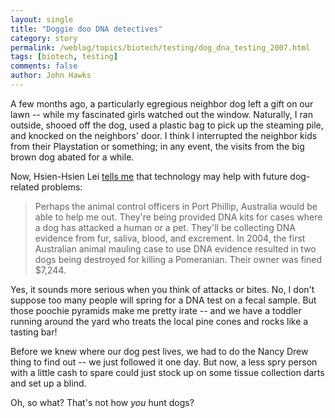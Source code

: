 ```yaml
---
layout: single 
title: "Doggie doo DNA detectives" 
category: story
permalink: /weblog/topics/biotech/testing/dog_dna_testing_2007.html
tags: [biotech, testing] 
comments: false 
author: John Hawks 
---
```



<p>
A few months ago, a particularly egregious neighbor dog left a gift on our lawn -- while my fascinated girls watched out the window. Naturally, I ran outside, shooed off the dog, used a plastic bag to pick up the steaming pile, and knocked on the neighbors' door. I think I interrupted the neighbor kids from their Playstation or something; in any event, the visits from the big brown dog abated for a while. 
</p>

<p>
Now, Hsien-Hsien Lei <a href="http://www.eyeondna.com/2007/06/25/collecting-dna-from-doggy-offenders/">tells me</a> that technology may help with future dog-related problems: 
</p>

<blockquote>Perhaps the animal control officers in Port Phillip, Australia would be able to help me out. They're being provided DNA kits for cases where a dog has attacked a human or a pet. They'll be collecting DNA evidence from fur, saliva, blood, and excrement. In 2004, the first Australian animal mauling case to use DNA evidence resulted in two dogs being destroyed for killing a Pomeranian. Their owner was fined $7,244.</blockquote>

<p>
Yes, it sounds more serious when you think of attacks or bites. No, I don't suppose too many people will spring for a DNA test on a fecal sample. But those poochie pyramids make me pretty irate -- and we have a toddler running around the yard who treats the local pine cones and rocks like a tasting bar! 
</p>

<p>
Before we knew where our dog pest lives, we had to do the Nancy Drew thing to find out -- we just followed it one day. But now, a less spry person with a little cash to spare could just stock up on some tissue collection darts and set up a blind. 
</p>

<p>
Oh, so what? That's not how <i>you</i> hunt dogs?
</p>


